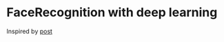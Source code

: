 # FaceRecognition with deep learning

Inspired by [post](https://medium.com/@ageitgey/machine-learning-is-fun-part-4-modern-face-recognition-with-deep-learning-c3cffc121d78)
